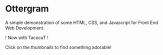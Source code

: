 Ottergram
======

A simple demonstration of some HTML, CSS, and Javascript for Front End Web Development.

! Now with TacocaT !

Click on the thumbnails to find something adorable!
